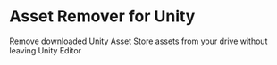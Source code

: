 # Asset Remover for Unity
Remove downloaded Unity Asset Store assets from your drive without leaving Unity Editor